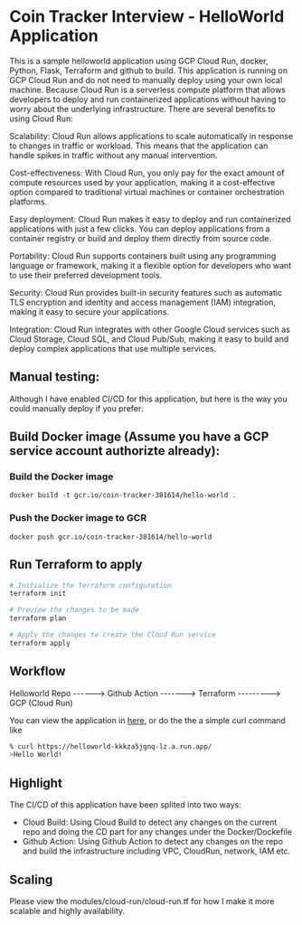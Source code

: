 
# Coin Tracker Interview - HelloWorld Application

This is a sample helloworld application using GCP Cloud Run, docker, Python, Flask, Terraform and github to build. This application is running on GCP Cloud Run and do not need to manually deploy using your own local machine. Because Cloud Run is a serverless compute platform that allows developers to deploy and run containerized applications without having to worry about the underlying infrastructure. There are several benefits to using Cloud Run:

Scalability: Cloud Run allows applications to scale automatically in response to changes in traffic or workload. This means that the application can handle spikes in traffic without any manual intervention.

Cost-effectiveness: With Cloud Run, you only pay for the exact amount of compute resources used by your application, making it a cost-effective option compared to traditional virtual machines or container orchestration platforms.

Easy deployment: Cloud Run makes it easy to deploy and run containerized applications with just a few clicks. You can deploy applications from a container registry or build and deploy them directly from source code.

Portability: Cloud Run supports containers built using any programming language or framework, making it a flexible option for developers who want to use their preferred development tools.

Security: Cloud Run provides built-in security features such as automatic TLS encryption and identity and access management (IAM) integration, making it easy to secure your applications.

Integration: Cloud Run integrates with other Google Cloud services such as Cloud Storage, Cloud SQL, and Cloud Pub/Sub, making it easy to build and deploy complex applications that use multiple services.

## Manual testing:
Although I have enabled CI/CD for this application, but here is the way you could manually deploy if you prefer:

## Build Docker image (Assume you have a GCP service account authorizte already): 
### Build the Docker image
```docker build -t gcr.io/coin-tracker-381614/hello-world .```

### Push the Docker image to GCR
```docker push gcr.io/coin-tracker-381614/hello-world```

## Run Terraform to apply
```bash
# Initialize the Terraform configuration
terraform init

# Preview the changes to be made
terraform plan 

# Apply the changes to create the Cloud Run service
terraform apply 
```

## Workflow

Helloworld Repo ------> Github Action -------> Terraform ---------> GCP (Cloud Run)

You can view the application in [here](https://helloworld-kkkza5jgnq-lz.a.run.app/), or do the the a simple curl command like 

```bash
% curl https://helloworld-kkkza5jgnq-lz.a.run.app/
>Hello World!
```

## Highlight

The CI/CD of this application have been splited into two ways:
- Cloud Build: Using Cloud Build to detect any changes on the current repo and doing the CD part for any changes under the Docker/Dockefile
- Github Action: Using Github Action to detect any changes on the repo and build the infrastructure including VPC, CloudRun, network, IAM etc. 


## Scaling

Please view the modules/cloud-run/cloud-run.tf for how I make it more scalable and highly availability.
